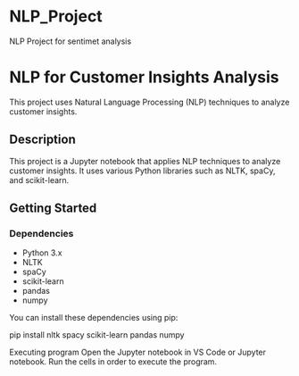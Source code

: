 # NLP_Project
NLP Project for sentimet analysis  
# NLP for Customer Insights Analysis

This project uses Natural Language Processing (NLP) techniques to analyze customer insights.

## Description

This project is a Jupyter notebook that applies NLP techniques to analyze customer insights. It uses various Python libraries such as NLTK, spaCy, and scikit-learn.

## Getting Started

### Dependencies

* Python 3.x
* NLTK
* spaCy
* scikit-learn
* pandas
* numpy

You can install these dependencies using pip:

pip install nltk spacy scikit-learn pandas numpy

Executing program
Open the Jupyter notebook in VS Code or Jupyter notebook.
Run the cells in order to execute the program.
